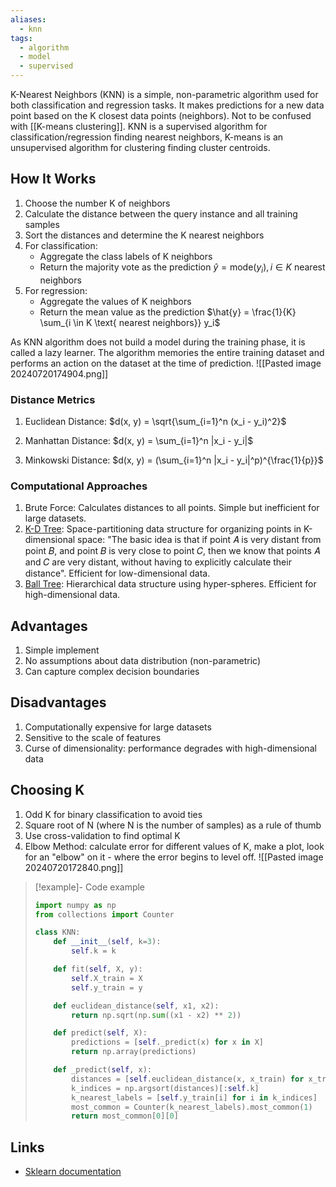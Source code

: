 ```yaml
---
aliases:
  - knn
tags:
  - algorithm
  - model
  - supervised
---
```

K-Nearest Neighbors (KNN) is a simple, non-parametric algorithm used for both classification and regression tasks. It makes predictions for a new data point based on the K closest data points (neighbors).
Not to be confused with [[K-means clustering]]. KNN is a supervised algorithm for classification/regression finding nearest neighbors, K-means is an unsupervised algorithm for clustering finding cluster centroids.

## How It Works

1. Choose the number K of neighbors
2. Calculate the distance between the query instance and all training samples
3. Sort the distances and determine the K nearest neighbors
4. For classification: 
   - Aggregate the class labels of K neighbors
   - Return the majority vote as the prediction $\hat{y} = \text{mode}(y_i), i \in K \text{ nearest neighbors}$
5. For regression:
   - Aggregate the values of K neighbors
   - Return the mean value as the prediction $\hat{y} = \frac{1}{K} \sum_{i \in K \text{ nearest neighbors}} y_i$

As KNN algorithm does not build a model during the training phase, it is called a lazy learner. The algorithm memories the entire training dataset and performs an action on the dataset at the time of prediction.
![[Pasted image 20240720174904.png]]
### Distance Metrics

1. Euclidean Distance:
   $d(x, y) = \sqrt{\sum_{i=1}^n (x_i - y_i)^2}$

2. Manhattan Distance:
   $d(x, y) = \sum_{i=1}^n |x_i - y_i|$

3. Minkowski Distance:
   $d(x, y) = (\sum_{i=1}^n |x_i - y_i|^p)^{\frac{1}{p}}$

### Computational Approaches
1. Brute Force: Calculates distances to all points. Simple but inefficient for large datasets.
2. [K-D Tree](https://scikit-learn.org/stable/modules/neighbors.html#k-d-tree): Space-partitioning data structure for organizing points in K-dimensional space: "The basic idea is that if point 𝐴 is very distant from point 𝐵, and point 𝐵 is very close to point 𝐶, then we know that points 𝐴 and 𝐶 are very distant, without having to explicitly calculate their distance". Efficient for low-dimensional data.
3. [Ball Tree](https://scikit-learn.org/stable/modules/neighbors.html#ball-tree): Hierarchical data structure using hyper-spheres. Efficient for high-dimensional data.

## Advantages

1. Simple implement
2. No assumptions about data distribution (non-parametric)
5. Can capture complex decision boundaries

## Disadvantages

1. Computationally expensive for large datasets
2. Sensitive to the scale of features
3. Curse of dimensionality: performance degrades with high-dimensional data

## Choosing K

1. Odd K for binary classification to avoid ties
2. Square root of N (where N is the number of samples) as a rule of thumb
3. Use cross-validation to find optimal K
4. Elbow Method: calculate error for different values of K, make a plot, look for an "elbow" on it - where the error begins to level off.
![[Pasted image 20240720172840.png]]

> [!example]- Code example
> ```python
> import numpy as np
> from collections import Counter
> 
> class KNN:
>     def __init__(self, k=3):
>         self.k = k
> 
>     def fit(self, X, y):
>         self.X_train = X
>         self.y_train = y
> 
>     def euclidean_distance(self, x1, x2):
>         return np.sqrt(np.sum((x1 - x2) ** 2))
> 
>     def predict(self, X):
>         predictions = [self._predict(x) for x in X]
>         return np.array(predictions)
> 
>     def _predict(self, x):
>         distances = [self.euclidean_distance(x, x_train) for x_train in self.X_train]
>         k_indices = np.argsort(distances)[:self.k]
>         k_nearest_labels = [self.y_train[i] for i in k_indices]
>         most_common = Counter(k_nearest_labels).most_common(1)
>         return most_common[0][0]

## Links
* [Sklearn documentation](https://scikit-learn.org/stable/modules/neighbors.html)
